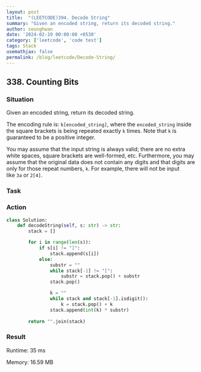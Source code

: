 ```yaml
---
layout: post
title:  "(LEETCODE)394. Decode String"
summary: "Given an encoded string, return its decoded string."
author: seunghwan
date: '2024-02-19 00:00:00 +0530'
category: ['leetcode', 'code test']
tags: Stack
usemathjax: false
permalink: /blog/leetcode/Decode-String/
---
```

## 338. Counting Bits

### Situation

Given an encoded string, return its decoded string.

The encoding rule is: `k[encoded_string]`, where the `encoded_string` inside the square brackets is being repeated exactly `k` times. Note that `k` is guaranteed to be a positive integer.

You may assume that the input string is always valid; there are no extra white spaces, square brackets are well-formed, etc. Furthermore, you may assume that the original data does not contain any digits and that digits are only for those repeat numbers, `k`. For example, there will not be input like `3a` or `2[4]`.

### Task

### Action

```python
class Solution:
    def decodeString(self, s: str) -> str:
        stack = []

        for i in range(len(s)):
            if s[i] != "]":
                stack.append(s[i])
            else:
                substr = ""
                while stack[-1] != "[":
                    substr = stack.pop() + substr
                stack.pop()

                k = ""
                while stack and stack[-1].isdigit():
                    k = stack.pop() + k
                stack.append(int(k) * substr)
        
        return "".join(stack)
```

### Result

Runtime: 35 ms

Memory: 16.59 MB